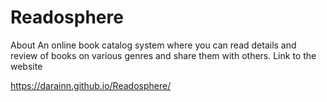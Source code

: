 # Readosphere
About  An online book catalog system where you can read details and review of books on various genres and share them with others. 
Link to the website

https://darainn.github.io/Readosphere/
